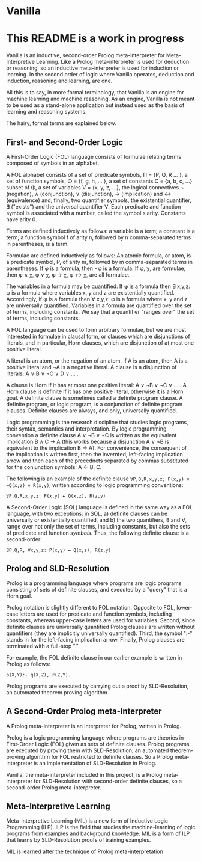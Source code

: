 Vanilla
=======

This README is a work in progress
=================================

Vanilla is an inductive, second-order Prolog meta-interpreter for
Meta-Interpretive Learning. Like a Prolog meta-interpreter is used for deduction
or reasoning, so an inductive meta-interpreter is used for induction or
learning. In the second order of logic where Vanilla operates, deduction and
induction, reasoning and learning, are one.

All this is to say, in more formal terminology, that Vanilla is an engine for
machine learning and machine reasoning. As an engine, Vanilla is not meant to be
used as a stand-alone application but instead used as the basis of learning and
reasoning systems.

The hairy, formal terms are explained below.

First- and Second-Order Logic
-----------------------------

A First-Order Logic (FOL) language consists of formulae relating terms composed
of symbols in an alphabet.

A FOL alphabet consists of a set of predicate symbols, Π = {P, Q, R ... }, a set
of function symbols, Φ = {f, g, h, ... }, a set of constants C = {a, b, c, ...}
subset of Φ, a set of variables V = {x, y, z, ...}, the logical connectives ¬
(negation), ∧ (conjunction), ∨ (disjunction), → (implication) and ↔
(equivalence) and, finally, two quantifier symbols, the existential quantifier,
∃ ("exists") and the universal quantifier ∀. Each predicate and function symbol
is associated with a number, called the symbol's arity. Constants have arity 0.

Terms are defined inductively as follows: a variable is a term; a constant is a
term; a function symbol f of arity n, followed by n comma-separated terms in
parentheses, is a term.

Formulae are defined inductively as follows: An atomic formula, or atom, is a
predicate symbol, P, of arity m, followed by m comma-separated terms in
parentheses. If φ is a formula, then ¬φ is a formula. If φ, χ, are formulae,
then φ ∧ χ, φ ∨ χ, φ → χ, φ ↔ χ, are all formulae.

The variables in a formula may be quantified. If φ is a formula then ∃ x,y,z:
φ is a formula where variables x, y and z are existentially quantified.
Accordingly, if φ is a formula then ∀ x,y,z: φ is a formula where x, y and z are
universally quantified. Variables in a formula are quantified over the set of
terms, including constants. We say that a quantifier "ranges over" the set of
terms, including constants.

A FOL language can be used to form arbitrary formulae, but we are most
interested in formulae in clausal form, or clauses which are disjunctions of
literals, and in particular, Horn clauses, which are disjunction of at most one
positive literal.

A literal is an atom, or the negation of an atom. If A is an atom, then A is a
positive literal and ¬A is a negative literal. A clause is a disjunction of
literals: A ∨ B ∨ ¬C ∨ D ∨ ... . 

A clause is Horn if it has at most one positive literal: A ∨ ¬B ∨ ¬C ∨ ... . A
Horn clause is definite if it has one positive literal, otherwise it is a Horn
goal. A definite clause is sometimes called a definite program clause. A
definite program, or logic program, is a conjunction of definite program
clauses. Definite clauses are always, and only, universally quantified.

Logic programming is the research discipline that studies logic programs, their
syntax, semantics and interpretation. By logic programming convention a definite
clause A ∨ ¬B ∨ ¬C is written as the equivalent implication B ∧ C → A (this
works because a disjunction A ∨ ¬B is equivalent to the implication B → A). For
convenience, the consequent of the implication is written first, then the
invernted, left-facing implication arrow and then each of the precednets
separated by commas substituted for the conjunction symbols: A ← B, C.

The following is an example of the definite clause `∀P,Q,R,x,y,z; P(x,y) ∨
¬Q(x,z) ∨ R(x,y)`, written according to logic programming conventions: 

```
∀P,Q,R,x,y,z: P(x,y) ← Q(x,z), R(z,y)
```

A Second-Order Logic (SOL) language is defined in the same way as a FOL
language, with two exceptions: in SOL, a) definite clauses can be universally or
existentially quantified, and b) the two quantifiers, ∃ and ∀, range over not
only the set of terms, including constants, but also the sets of predicate and
function _symbols_. Thus, the following definite clause is a second-order:

```
∃P,Q,R, ∀x,y,z: P(x,y) ← Q(x,z), R(z,y)
```
Prolog and SLD-Resolution
-------------------------

Prolog is a programming language where programs are logic programs consisting of
sets of definite clauses, and executed by a "query" that is a Horn goal.

Prolog notation is slightly different to FOL notation. Opposite to FOL,
lower-case letters are used for predicate and function symbols, including
constants, whereas upper-case letters are used for variables. Second, since
definite clauses are universally quantified Prolog clauses are written without
quantifiers (they are implicitly universally quantified). Third, the symbol ":-"
stands in for the left-facing implication arrow. Finally, Prolog clauses are
terminated with a full-stop ".".

For example, the FOL definite clause in our earlier example is written in Prolog
as follows:

```
p(X,Y):- q(X,Z), r(Z,Y).
```

Prolog programs are executed by carrying out a proof by SLD-Resolution, an
automated theorem proving algorithm.

A Second-Order Prolog meta-interpreter
--------------------------------------

A Prolog meta-interpreter is an interpreter for Prolog, written in Prolog.

Prolog is a logic programming language where programs are theories in
First-Order Logic (FOL) given as sets of definite clauses. Prolog programs are
executed by proving them with SLD-Resolution, an automated theorem-proving
algorithm for FOL restricted to definite clauses. So a Prolog meta-interpreter
is an implementation of SLD-Resolution in Prolog.

Vanilla, the meta-interpreter included in this project, is a Prolog
meta-interpreter for SLD-Resolution with second-order definite clauses, so a
second-order Prolog meta-interpreter.


Meta-Interpretive Learning
--------------------------

Meta-Interpretive Learning (MIL) is a new form of Inductive Logic Programming
(ILP). ILP is the field that studies the machine-learning of logic programs from
examples and background knowledge. MIL is a form of ILP that learns by
SLD-Resolution proofs of training examples. 

MIL is learned after the technique of Prolog meta-interpretation 

